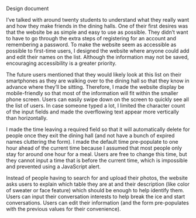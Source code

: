 Design document

I’ve talked with around twenty students to understand what they really want and how they make friends in the dining halls. One of their first desires was that the website be as simple and easy to use as possible. They didn’t want to have to go through the extra steps of registering for an account and remembering a password. To make the website seem as accessible as possible to first-time users, I designed the website where anyone could add and edit their names on the list. Although the information may not be saved, encouraging accessibility is a greater priority.

The future users mentioned that they would likely look at this list on their smartphones as they are walking over to the dining hall so that they know in advance where they’ll be sitting. Therefore, I made the website display be mobile-friendly so that most of the information will fit within the smaller phone screen. Users can easily swipe down on the screen to quickly see all the list of users. In case someone typed a lot, I limited the character count of the input fields and made the overflowing text appear more vertically than horizontally.

I made the time leaving a required field so that it will automatically delete for people once they exit the dining hall (and not have a bunch of expired names cluttering the form). I made the default time pre-populate to one hour ahead of the current time because I assumed that most people only stay for around one hour for a meal. Users are free to change this time, but they cannot input a time that is before the current time, which is impossible and prevented using a JavaScript alert.

Instead of people having to search for and upload their photos, the website asks users to explain which table they are at and their description (like color of sweater or face feature) which should be enough to help identify them. Users can input their conversation interests to help break the ice and start conversations. Users can edit their information (and the form pre-populates with the previous values for their convenience).
